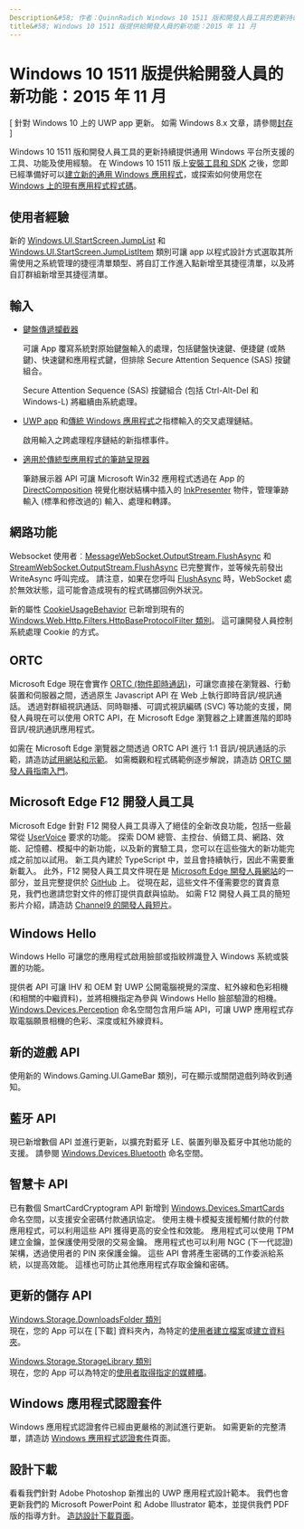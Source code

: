 ```yaml
---
Description&#58; 作者：QuinnRadich Windows 10 1511 版和開發人員工具的更新持續提供通用 Windows 平台所支援的工具、功能及使用經驗。
title&#58; Windows 10 1511 版提供給開發人員的新功能：2015 年 11 月
---
```


# Windows 10 1511 版提供給開發人員的新功能：2015 年 11 月

\[ 針對 Windows 10 上的 UWP app 更新。 如需 Windows 8.x 文章，請參閱[封存](http://go.microsoft.com/fwlink/p/?linkid=619132) \]

Windows 10 1511 版和開發人員工具的更新持續提供通用 Windows 平台所支援的工具、功能及使用經驗。 在 Windows 10 1511 版上[安裝工具和 SDK](https://dev.windows.com/downloads) 之後，您即已經準備好可以[建立新的通用 Windows 應用程式](https://msdn.microsoft.com/library/windows/apps/bg124288)，或探索如何使用您在[Windows 上的現有應用程式程式碼](https://msdn.microsoft.com/library/windows/apps/mt238321)。

## 使用者經驗

新的 <a href="https://msdn.microsoft.com/library/windows/apps/windows.ui.startscreen.aspx">Windows.UI.StartScreen.JumpList</a> 和 <a href="https://msdn.microsoft.com/library/windows/apps/windows.ui.startscreen.aspx">Windows.UI.StartScreen.JumpListItem</a> 類別可讓 app 以程式設計方式選取其所需使用之系統管理的捷徑清單類型、將自訂工作進入點新增至其捷徑清單，以及將自訂群組新增至其捷徑清單。

## 輸入
                                        
* <a href="https://msdn.microsoft.com/library/windows/apps/windows.ui.input.keyboarddeliveryinterceptor.aspx">鍵盤傳遞攔截器</a>
                                        
    可讓 App 覆寫系統對原始鍵盤輸入的處理，包括鍵盤快速鍵、便捷鍵 (或熱鍵)、快速鍵和應用程式鍵，但排除 Secure Attention Sequence (SAS) 按鍵組合。

    Secure Attention Sequence (SAS) 按鍵組合 (包括 Ctrl-Alt-Del 和 Windows-L) 將繼續由系統處理。
                                        
* <a href="https://msdn.microsoft.com/library/windows/apps/windows.ui.core.corewindow.aspx">UWP app</a> 和<a href="https://msdn.microsoft.com/library/windows/desktop/hh454903(v=vs.85).aspx">傳統 Windows 應用程式</a>之指標輸入的交叉處理鏈結。
                                        
    啟用輸入之跨處理程序鏈結的新指標事件。    
                                        
* <a href="https://msdn.microsoft.com/library/windows/desktop/mt622165(v=vs.85).aspx">適用於傳統型應用程式的筆跡呈現器</a>
                                        
    筆跡展示器 API 可讓 Microsoft Win32 應用程式透過在 App 的 <a href="https://msdn.microsoft.com/library/windows/desktop/hh437371(v=vs.85).aspx">DirectComposition</a> 視覺化樹狀結構中插入的 <a href="https://msdn.microsoft.com/library/windows/desktop/windows.ui.input.inking.inkpresenter.aspx">InkPresenter</a> 物件，管理筆跡輸入 (標準和修改過的) 輸入、處理和轉譯。    
                                    
## 網路功能
                                                                        
Websocket 使用者︰<a href="https://msdn.microsoft.com/library/windows/apps/windows.storage.streams.datawriter.flushasync.aspx">MessageWebSocket.OutputStream.FlushAsync</a> 和 <a href="https://msdn.microsoft.com/library/windows/apps/windows.storage.streams.datawriter.flushasync.aspx">StreamWebSocket.OutputStream.FlushAsync</a> 已完整實作，並等候先前發出 WriteAsync 呼叫完成。 請注意，如果在您呼叫 <a href="https://msdn.microsoft.com/library/windows/apps/windows.storage.streams.datawriter.flushasync.aspx">FlushAsync</a> 時，WebSocket 處於無效狀態，這可能會造成現有的程式碼擲回例外狀況。    

新的屬性 <a href="https://msdn.microsoft.com/library/windows/apps/windows.web.http.filters.httpbaseprotocolfilter.aspx">CookieUsageBehavior</a> 已新增到現有的 <a href="https://msdn.microsoft.com/library/windows/apps/windows.web.http.filters.httpbaseprotocolfilter.aspx">Windows.Web.Http.Filters.HttpBaseProtocolFilter 類別</a>。 這可讓開發人員控制系統處理 Cookie 的方式。    
                                    
## ORTC
                                    
Microsoft Edge 現在會實作 <a href="https://msdn.microsoft.com/library/mt433097(v=vs.85).aspx">ORTC (物件即時通訊)</a>，可讓您直接在瀏覽器、行動裝置和伺服器之間，透過原生 Javascript API 在 Web 上執行即時音訊/視訊通話。 透過對群組視訊通話、同時聯播、可調式視訊編碼 (SVC) 等功能的支援，開發人員現在可以使用 ORTC API，在 Microsoft Edge 瀏覽器之上建置進階的即時音訊/視訊通訊應用程式。    

如需在 Microsoft Edge 瀏覽器之間透過 ORTC API 進行 1:1 音訊/視訊通話的示範，請造訪<a href="/microsoft-edge/testdrive/demos/ortcdemo/">試用網站和示範</a>。 如需概觀和程式碼範例逐步解說，請造訪 <a href="https://msdn.microsoft.com/library/mt588497(v=vs.85).aspx">ORTC 開發人員指南入門</a>。
                                        
## Microsoft Edge F12 開發人員工具
                                                                        
Microsoft Edge 針對 F12 開發人員工具導入了絕佳的全新改良功能，包括一些最常從 <a href="https://wpdev.uservoice.com/forums/257854-microsoft-edge-developer">UserVoice</a> 要求的功能。 探索 DOM 總管、主控台、偵錯工具、網路、效能、記憶體、模擬中的新功能，以及新的實驗工具，您可以在這些強大的新功能完成之前加以試用。 新工具內建於 TypeScript 中，並且會持續執行，因此不需要重新載入。 此外，F12 開發人員工具文件現在是 <a href="http://dev.modern.ie/">Microsoft Edge 開發人員網站</a>的一部分，並且完整提供於 <a href="https://github.com/MicrosoftEdge/MicrosoftEdge-Documentation">GitHub</a> 上。 從現在起，這些文件不僅需要您的寶貴意見，我們也邀請您對文件的修訂提供貢獻與協助。 如需 F12 開發人員工具的簡短影片介紹，請造訪 <a href="https://channel9.msdn.com/Blogs/One-Dev-Minute/Microsoft-Edge-F12-tools">Channel9 的開發人員短片</a>。    
                                    
## Windows Hello
                                    
Windows Hello 可讓您的應用程式啟用臉部或指紋辨識登入 Windows 系統或裝置的功能。

提供者 API 可讓 IHV 和 OEM 對 UWP 公開電腦視覺的深度、紅外線和色彩相機 (和相關的中繼資料)，並將相機指定為參與 Windows Hello 臉部驗證的相機。 <a href="http://go.microsoft.com/fwlink/?LinkId=691697">Windows.Devices.Perception</a> 命名空間包含用戶端 API，可讓 UWP 應用程式存取電腦願景相機的色彩、深度或紅外線資料。
                                    
## 新的遊戲 API

使用新的 Windows.Gaming.UI.GameBar 類別，可在顯示或關閉遊戲列時收到通知。    
                            
                                    
## 藍牙 API
                                    
現已新增數個 API 並進行更新，以擴充對藍牙 LE、裝置列舉及藍牙中其他功能的支援。 請參閱 <a href="https://msdn.microsoft.com/library/windows/apps/windows.devices.bluetooth.aspx">Windows.Devices.Bluetooth</a> 命名空間。    
                                   
## 智慧卡 API ## 

已有數個 SmartCardCryptogram API 新增到 <a href="https://msdn.microsoft.com/library/windows/apps/windows.devices.smartcards.aspx">Windows.Devices.SmartCards</a> 命名空間，以支援安全密碼付款通訊協定。 使用主機卡模擬支援輕觸付款的付款應用程式，可以利用這些 API 獲得更高的安全性和效能。 應用程式可以使用 TPM 建立金鑰，並保護使用受限的交易金鑰。 應用程式也可以利用 NGC (下一代認證) 架構，透過使用者的 PIN 來保護金鑰。 這些 API 會將產生密碼的工作委派給系統，以提高效能。 這樣也可防止其他應用程式存取金鑰和密碼。    
                                    
## 更新的儲存 API ## 
    
<a href="https://msdn.microsoft.com/library/windows/apps/windows.storage.downloadsfolder.aspx">Windows.Storage.DownloadsFolder 類別</a><br />
現在，您的 App 可以在 [下載] 資料夾內，為特定的<a href="https://msdn.microsoft.com/library/windows/apps/windows.system.user.aspx">使用者</a><a href="https://msdn.microsoft.com/library/windows/apps/windows.storage.downloadsfolder.createfileforuserasync.aspx">建立檔案</a>或<a href="https://msdn.microsoft.com/library/windows/apps/windows.storage.downloadsfolder.createfolderforuserasync.aspx">建立資料夾</a>。
                                            
<a href="https://msdn.microsoft.com/library/windows/apps/windows.storage.storagelibrary.aspx">Windows.Storage.StorageLibrary 類別</a><br />
現在，您的 App 可以為特定的<a href="https://msdn.microsoft.com/library/windows/apps/windows.system.user.aspx">使用者</a><a href="https://msdn.microsoft.com/library/windows/apps/windows.storage.storagelibrary.getlibraryforuserasync.aspx">取得指定的媒體櫃</a>。
                                    
## Windows 應用程式認證套件 ## 
                                    
Windows 應用程式認證套件已經由更嚴格的測試進行更新。 如需更新的完整清單，請造訪 <a href="/develop/app-certification-kit">Windows 應用程式認證套件</a>頁面。    
                                    
## 設計下載 ## 

看看我們針對 Adobe Photoshop 新推出的 UWP 應用程式設計範本。 我們也會更新我們的 Microsoft PowerPoint 和 Adobe Illustrator 範本，並提供我們 PDF 版的指導方針。 <a href="/design/assets">造訪設計下載頁面</a>。    




<!--HONumber=May16_HO2-->


